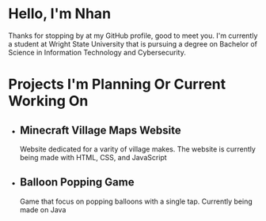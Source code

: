 # Hello, I'm Nhan

Thanks for stopping by at my GitHub profile, good to meet you. I'm currently a student at Wright State University that is pursuing a degree on Bachelor of Science in Information Technology and Cybersecurity.

# Projects I'm Planning Or Current Working On

* ## Minecraft Village Maps Website
  Website dedicated for a varity of village makes. The website is currently being made with HTML, CSS, and JavaScript
* ## Balloon Popping Game
  Game that focus on popping balloons with a single tap. Currently being made on Java

